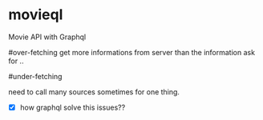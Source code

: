 # movieql
Movie API with Graphql




#over-fetching
get more informations from server than the information ask for ..

#under-fetching

need to call many sources sometimes for one thing.

- [x] how graphql solve this issues??